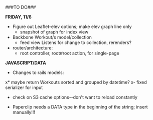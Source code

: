 ###TO DO###

**FRIDAY, 11/6**

* Figure out Leaflet-elev options; make elev graph line only
  - snapshot of graph for index view
* Backbone Workout/s model/collection
  - feed view Listens for change to collection, rerenders?
* router/architecture:
  - root controller, root#root action, for single-page

**JAVASCRIPT/DATA**
* Changes to rails models:

x* maybe return Workouts sorted and grouped by datetime? 
x- fixed serializer for input


* check on S3 cache options--don't want to reload constantly

* Paperclip needs a DATA type in the beginning of the string; insert manually!!!